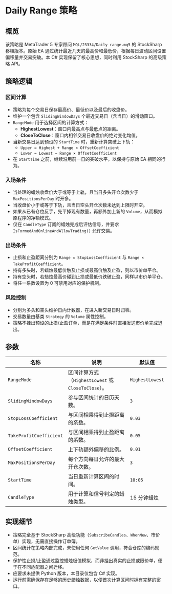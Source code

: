 # Daily Range 策略

## 概览
该策略是 MetaTrader 5 专家顾问 `MQL/23334/Daily range.mq5` 的 StockSharp 移植版本。原始 EA 通过统计最近几天的最高价和最低价，根据每日波动区间设置偏移量并交易突破。本 C# 实现保留了核心思想，同时利用 StockSharp 的高级策略 API。

## 策略逻辑
### 区间计算
* 策略为每个交易日保存最高价、最低价以及最后的收盘价。
* 维护一个包含 `SlidingWindowDays` 个最近交易日（含当日）的滑动窗口。
* `RangeMode` 用于选择区间的计算方式：
  * **HighestLowest**：窗口内最高点与最低点的距离。
  * **CloseToClose**：窗口内相邻交易日收盘价的绝对变化均值。
* 当新交易日达到预设的 `StartTime` 时，重新计算突破上下轨：
  * `Upper = Highest + Range × OffsetCoefficient`
  * `Lower = Lowest − Range × OffsetCoefficient`
* 在 `StartTime` 之前，继续沿用前一日的突破水平，以保持与原始 EA 相同的行为。

### 入场条件
* 当处理的蜡烛收盘价大于或等于上轨，且当日多头开仓次数少于 `MaxPositionsPerDay` 时开多。
* 当收盘价小于或等于下轨，且当日空头开仓次数未达到上限时开空。
* 如果从已有仓位反手，先平掉现有数量，再额外加上新的 `Volume`，从而模拟原程序的净额模式。
* 仅在 `CandleType` 订阅的蜡烛完成后评估信号，并要求 `IsFormedAndOnlineAndAllowTrading()` 允许交易。

### 出场条件
* 止损和止盈距离分别为 `Range × StopLossCoefficient` 与 `Range × TakeProfitCoefficient`。
* 持有多头时，若蜡烛最低价触及止损或最高价触及止盈，则以市价单平仓。
* 持有空头时，若蜡烛最高价碰到止损或最低价跌破止盈，同样以市价单平仓。
* 将任一系数设置为 0 可禁用对应的保护机制。

### 风险控制
* 分别为多头和空头维护日内计数器，在进入新交易日时归零。
* 交易数量由基类 `Strategy` 的 `Volume` 属性控制。
* 策略不挂出预设的止损/止盈订单，而是在满足条件时直接发送市价单完成退出。

## 参数
| 名称 | 说明 | 默认值 |
| --- | --- | --- |
| `RangeMode` | 区间计算方式（`HighestLowest` 或 `CloseToClose`）。 | `HighestLowest` |
| `SlidingWindowDays` | 参与区间统计的日历天数。 | `3` |
| `StopLossCoefficient` | 与区间相乘得到止损距离的系数。 | `0.03` |
| `TakeProfitCoefficient` | 与区间相乘得到止盈距离的系数。 | `0.05` |
| `OffsetCoefficient` | 上下轨额外偏移的比例。 | `0.01` |
| `MaxPositionsPerDay` | 每个方向每日允许的最大开仓次数。 | `3` |
| `StartTime` | 当日重新计算区间的时间。 | `10:05` |
| `CandleType` | 用于计算和信号判定的蜡烛类型。 | 15 分钟蜡烛 |

## 实现细节
* 策略完全基于 StockSharp 高级功能（`SubscribeCandles`、`WhenNew`、市价单）实现，无需直接操作订单簿。
* 区间统计在策略内部完成，未使用任何 `GetValue` 调用，符合仓库的编码规范。
* 保护性止损/止盈通过监控蜡烛极值模拟，而非挂出真实的止损或限价单，便于在不同适配器之间迁移。
* 应要求未提供 Python 版本，本目录仅包含 C# 实现。
* 运行前需确保存在足够的历史蜡烛数据，以便首次计算区间时拥有完整的窗口。
